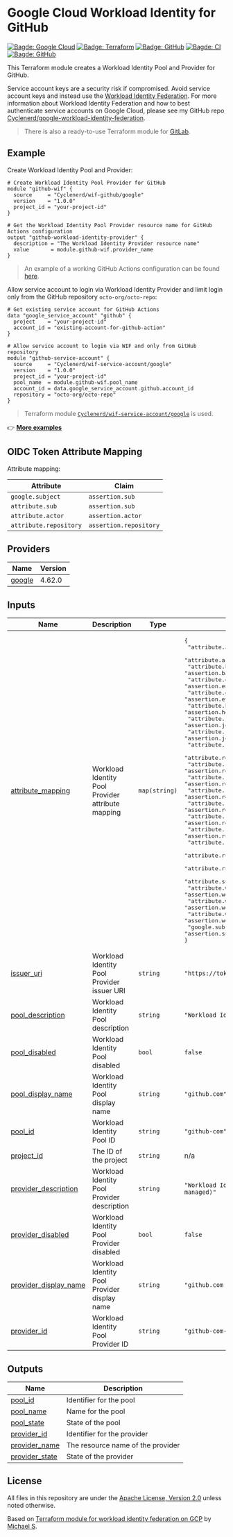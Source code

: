 # Google Cloud Workload Identity for GitHub

[![Bagde: Google Cloud](https://img.shields.io/badge/Google%20Cloud-%234285F4.svg?logo=google-cloud&logoColor=white)](https://github.com/Cyclenerd/terraform-google-wif-github#readme)
[![Badge: Terraform](https://img.shields.io/badge/Terraform-%235835CC.svg?logo=terraform&logoColor=white)](https://github.com/Cyclenerd/terraform-google-wif-github#readme)
[![Badge: GitHub](https://img.shields.io/badge/GitHub-181717.svg?logo=github&logoColor=white)](https://github.com/Cyclenerd/terraform-google-wif-github#readme)
[![Bagde: CI](https://github.com/Cyclenerd/terraform-google-wif-github/actions/workflows/ci.yml/badge.svg)](https://github.com/Cyclenerd/terraform-google-wif-github/actions/workflows/ci.yml)
[![Bagde: GitHub](https://img.shields.io/github/license/cyclenerd/terraform-google-wif-github)](https://github.com/Cyclenerd/terraform-google-wif-github/blob/master/LICENSE)

This Terraform module creates a Workload Identity Pool and Provider for GitHub.

Service account keys are a security risk if compromised.
Avoid service account keys and instead use the [Workload Identity Federation](https://cloud.google.com/iam/docs/configuring-workload-identity-federation).
For more information about Workload Identity Federation and how to best authenticate service accounts on Google Cloud, please see my GitHub repo [Cyclenerd/google-workload-identity-federation](https://github.com/Cyclenerd/google-workload-identity-federation#readme).

> There is also a ready-to-use Terraform module for [GitLab](https://github.com/Cyclenerd/terraform-google-wif-gitlab#readme).

## Example

Create Workload Identity Pool and Provider:

```hcl
# Create Workload Identity Pool Provider for GitHub
module "github-wif" {
  source     = "Cyclenerd/wif-github/google"
  version    = "1.0.0"
  project_id = "your-project-id"
}

# Get the Workload Identity Pool Provider resource name for GitHub Actions configuration
output "github-workload-identity-provider" {
  description = "The Workload Identity Provider resource name"
  value       = module.github-wif.provider_name
}
```

> An example of a working GitHub Actions configuration can be found [here](https://github.com/Cyclenerd/google-workload-identity-federation/blob/master/.github/workflows/auth.yml).

Allow service account to login via Workload Identity Provider and limit login only from the GitHub repository `octo-org/octo-repo`:

```hcl
# Get existing service account for GitHub Actions
data "google_service_account" "github" {
  project    = "your-project-id"
  account_id = "existing-account-for-github-action"
}

# Allow service account to login via WIF and only from GitHub repository
module "github-service-account" {
  source     = "Cyclenerd/wif-service-account/google"
  version    = "1.0.0"
  project_id = "your-project-id"
  pool_name  = module.github-wif.pool_name
  account_id = data.google_service_account.github.account_id
  repository = "octo-org/octo-repo"
}
```

> Terraform module [`Cyclenerd/wif-service-account/google`](https://github.com/Cyclenerd/terraform-google-wif-service-account) is used.

👉 [**More examples**](https://github.com/Cyclenerd/terraform-google-wif-github/tree/master/examples)

## OIDC Token Attribute Mapping

Attribute mapping:

| Attribute              | Claim                  |
|------------------------|------------------------|
| `google.subject`       | `assertion.sub`        |
| `attribute.sub`        | `assertion.sub`        |
| `attribute.actor`      | `assertion.actor`      |
| `attribute.repository` | `assertion.repository` |

<!-- BEGIN_TF_DOCS -->
## Providers

| Name | Version |
|------|---------|
| <a name="provider_google"></a> [google](#provider\_google) | 4.62.0 |

## Inputs

| Name | Description | Type | Default | Required |
|------|-------------|------|---------|:--------:|
| <a name="input_attribute_mapping"></a> [attribute\_mapping](#input\_attribute\_mapping) | Workload Identity Pool Provider attribute mapping | `map(string)` | <pre>{<br>  "attribute.actor": "assertion.actor",<br>  "attribute.actor_id": "assertion.actor_id",<br>  "attribute.base_ref": "assertion.base_ref",<br>  "attribute.environment": "assertion.environment",<br>  "attribute.event_name": "assertion.event_name",<br>  "attribute.head_ref": "assertion.head_ref",<br>  "attribute.job_workflow_ref": "assertion.job_workflow_ref",<br>  "attribute.job_workflow_sha": "assertion.job_workflow_sha",<br>  "attribute.ref": "assertion.ref",<br>  "attribute.ref_type": "assertion.ref_type",<br>  "attribute.repository": "assertion.repository",<br>  "attribute.repository_id": "assertion.repository_id",<br>  "attribute.repository_owner": "assertion.repository_owner",<br>  "attribute.repository_owner_id": "assertion.repository_owner_id",<br>  "attribute.repository_visibility": "assertion.repository_visibility",<br>  "attribute.run_attempt": "assertion.run_attempt",<br>  "attribute.run_id": "assertion.run_id",<br>  "attribute.run_number": "assertion.run_number",<br>  "attribute.runner_environment": "assertion.runner_environment",<br>  "attribute.sub": "attribute.sub",<br>  "attribute.workflow": "assertion.workflow",<br>  "attribute.workflow_ref": "assertion.workflow_ref",<br>  "attribute.workflow_sha": "assertion.workflow_sha",<br>  "google.subject": "assertion.sub"<br>}</pre> | no |
| <a name="input_issuer_uri"></a> [issuer\_uri](#input\_issuer\_uri) | Workload Identity Pool Provider issuer URI | `string` | `"https://token.actions.githubusercontent.com"` | no |
| <a name="input_pool_description"></a> [pool\_description](#input\_pool\_description) | Workload Identity Pool description | `string` | `"Workload Identity Pool for GitHub (Terraform managed)"` | no |
| <a name="input_pool_disabled"></a> [pool\_disabled](#input\_pool\_disabled) | Workload Identity Pool disabled | `bool` | `false` | no |
| <a name="input_pool_display_name"></a> [pool\_display\_name](#input\_pool\_display\_name) | Workload Identity Pool display name | `string` | `"github.com"` | no |
| <a name="input_pool_id"></a> [pool\_id](#input\_pool\_id) | Workload Identity Pool ID | `string` | `"github-com"` | no |
| <a name="input_project_id"></a> [project\_id](#input\_project\_id) | The ID of the project | `string` | n/a | yes |
| <a name="input_provider_description"></a> [provider\_description](#input\_provider\_description) | Workload Identity Pool Provider description | `string` | `"Workload Identity Pool Provider for GitHub (Terraform managed)"` | no |
| <a name="input_provider_disabled"></a> [provider\_disabled](#input\_provider\_disabled) | Workload Identity Pool Provider disabled | `bool` | `false` | no |
| <a name="input_provider_display_name"></a> [provider\_display\_name](#input\_provider\_display\_name) | Workload Identity Pool Provider display name | `string` | `"github.com OIDC"` | no |
| <a name="input_provider_id"></a> [provider\_id](#input\_provider\_id) | Workload Identity Pool Provider ID | `string` | `"github-com-oidc"` | no |

## Outputs

| Name | Description |
|------|-------------|
| <a name="output_pool_id"></a> [pool\_id](#output\_pool\_id) | Identifier for the pool |
| <a name="output_pool_name"></a> [pool\_name](#output\_pool\_name) | Name for the pool |
| <a name="output_pool_state"></a> [pool\_state](#output\_pool\_state) | State of the pool |
| <a name="output_provider_id"></a> [provider\_id](#output\_provider\_id) | Identifier for the provider |
| <a name="output_provider_name"></a> [provider\_name](#output\_provider\_name) | The resource name of the provider |
| <a name="output_provider_state"></a> [provider\_state](#output\_provider\_state) | State of the provider |
<!-- END_TF_DOCS -->

## License

All files in this repository are under the [Apache License, Version 2.0](LICENSE) unless noted otherwise.

Based on [Terraform module for workload identity federation on GCP](https://github.com/mscribellito/terraform-google-workload-identity-federation) by [Michael S](https://github.com/mscribellito).
